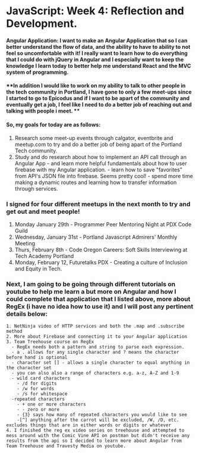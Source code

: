# JavaScript: Week 4: Reflection and Development.

#### **Angular Application: I want to make an Angular Application that so I can better understand the flow of data, and the ability to have to ability to not feel so uncomfortable with it! I really want to learn how to do everything that I could do with jQuery in Angular and I especially want to keep the knowledge I learn today to better help me understand React and the MVC system of programming.**

#### **In addition I would like to work on my ability to talk to other people in the tech community in Portland, I have gone to only a few meet-ups since I started to go to Epicodus and if I want to be apart of the community and eventually get a job, I feel like I need to do a better job of reaching out and talking with people i meet. **

#### So, my goals for today are as follows:
  1. Research some meet-up events through calgator, eventbrite and meetup.com to try and do a better job of being apart of the Portland Tech community.
  2. Study and do research about how to implement an API call through an Angular App - and learn more helpful fundamentals about how to user firebase with my Angular application.
    - learn how to save "favorites" from API's JSON file into firebase. Seems pretty cool!
    - spend more time making a dynamic routes and learning how to transfer information through services.

### I signed for four different meetups in the next month to try and get out and meet people!
  1. Monday January 29th - Programmer Peer Mentoring Night at PDX Code Guild
  2. Wednesday, January 31st - Portland Javascript Admirers' Monthly Meeting
  3. Thurs, February 8th - Code Oregon Careers: Soft Skills Interviewing at Tech Academy Portland
  4. Monday, February 12, Futuretalks PDX - Creating a culture of Inclusion and Equity in Tech.

  ### Next, I am going to be going through different tutorials on youtube to help me learn a but more on Angular and how I could complete that application that I listed above, more about RegEx (i have no idea how to use it) and I will post any pertinent details below:
    1. NetNinja video of HTTP services and both the .map and .subscribe method
    2. More about Firebase and connecting it to your Angular application
    3. Team Treehouse course on RegEx
      - RegEx needs both a pattern and string to parse each expression.
      - a . allows for any single character and ? means the character before hand is optional
      - character set [] - allows a single character to equal anything in the character set
      - you can also also a range of characters e.g. a-z, A-Z and 1-9
      - wild card characters
        - /d for digits
        - /w for words
        - /s for whitespace
      -repeated characters
        - + one or more characters
        - - zero or more
        - {3} says how many of repeated characters you would like to see
        -[^] anything after the carrot will be excluded, /W, /D, etc. excludes things that are in either words or digits or whatever
    4. I finished the reg ex video series on treehouse and attempted to mess around with the Comic Vine API on postman but didn't receive any results from the api so I decided to learn more about Angular from Team Treehouse and Travesty Media on youtube.
